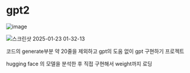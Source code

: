 # gpt2

![image](https://github.com/user-attachments/assets/70ef6296-cf86-48de-a105-fd7e88ea1094)


![스크린샷 2025-01-23 01-32-13](https://github.com/user-attachments/assets/2191d558-a3b9-4c83-a5c2-38476d42c0df)


코드의 generate부분 약 20줄을 제외하고 gpt의 도움 없이 gpt 구현하기 프로젝트

hugging face 의 모델을 분석한 후 직접 구현해서 weight까지 로딩
